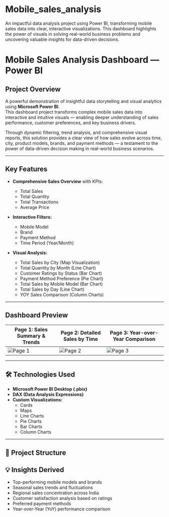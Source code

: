 # Mobile_sales_analysis
An impactful data analysis project using Power BI, transforming mobile sales data into clear, interactive visualizations. This dashboard highlights the power of visuals in solving real-world business problems and uncovering valuable insights for data-driven decisions.


#  Mobile Sales Analysis Dashboard — Power BI

##  Project Overview

A powerful demonstration of insightful data storytelling and visual analytics using **Microsoft Power BI**.  
This dashboard project transforms complex mobile sales data into interactive and intuitive visuals — enabling deeper understanding of sales performance, customer preferences, and key business drivers.

Through dynamic filtering, trend analysis, and comprehensive visual reports, this solution provides a clear view of how sales evolve across time, city, product models, brands, and payment methods — a testament to the power of data-driven decision making in real-world business scenarios.

---

##  Key Features

- **Comprehensive Sales Overview** with KPIs:
  - Total Sales
  - Total Quantity
  - Total Transactions
  - Average Price

- **Interactive Filters:**
  - Mobile Model
  - Brand
  - Payment Method
  - Time Period (Year/Month)

- **Visual Analysis:**
  - Total Sales by City (Map Visualization)
  - Total Quantity by Month (Line Chart)
  - Customer Ratings by Status (Bar Chart)
  - Payment Method Preference (Pie Chart)
  - Total Sales by Mobile Model (Bar Chart)
  - Total Sales by Day (Line Chart)
  - YOY Sales Comparison (Column Charts)

---

##  Dashboard Preview

| **Page 1: Sales Summary & Trends** | **Page 2: Detailed Sales by Time** | **Page 3: Year-over-Year Comparison** |
|-----------------------------------|-----------------------------------|--------------------------------------|
| ![Page 1](images/e83ed558-88f9-4e5e-ae40-e59038d29e64.png) | ![Page 2](images/2c2d3fa7-ad88-431d-adc4-0147893ac377.png) | ![Page 3](images/28032713-a8a8-48ec-8070-5479d27e24b4.png) |

---

## 🛠 Technologies Used

- **Microsoft Power BI Desktop (.pbix)**
- **DAX (Data Analysis Expressions)**
- **Custom Visualizations:**
  - Cards
  - Maps
  - Line Charts
  - Pie Charts
  - Bar Charts
  - Column Charts

---

## 📂 Project Structure



## 💡 Insights Derived

- Top-performing mobile models and brands
- Seasonal sales trends and fluctuations
- Regional sales concentration across India
- Customer satisfaction analysis based on ratings
- Preferred payment methods
- Year-over-Year (YoY) performance comparison

